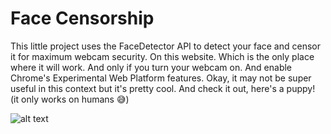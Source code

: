 # Face Censorship

This little project uses the FaceDetector API to detect your face and censor it for maximum webcam security. On this website. Which is the only place where it will work. And only if you turn your webcam on. And enable Chrome's Experimental Web Platform features. Okay, it may not be super useful in this context but it's pretty cool. And check it out, here's a puppy! (it only works on humans :sweat_smile:)

![alt text]('./censor.gif' 'Logo Title Text 1')
